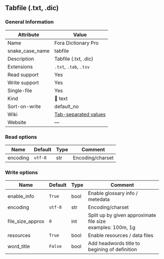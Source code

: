 ## Tabfile (.txt, .dic)

### General Information

| Attribute       | Value                                                                      |
| --------------- | -------------------------------------------------------------------------- |
| Name            | Fora Dictionary Pro                                                        |
| snake_case_name | tabfile                                                                    |
| Description     | Tabfile (.txt, .dic)                                                       |
| Extensions      | `.txt`, `.tab`, `.tsv`                                                     |
| Read support    | Yes                                                                        |
| Write support   | Yes                                                                        |
| Single-file     | Yes                                                                        |
| Kind            | 📝 text                                                                     |
| Sort-on-write   | default_no                                                                 |
| Wiki            | [Tab-separated values](https://en.wikipedia.org/wiki/Tab-separated_values) |
| Website         | ―                                                                          |

### Read options

| Name     | Default | Type | Comment          |
| -------- | ------- | ---- | ---------------- |
| encoding | `utf-8` | str  | Encoding/charset |

### Write options

| Name             | Default | Type | Comment                                                         |
| ---------------- | ------- | ---- | --------------------------------------------------------------- |
| enable_info      | `True`  | bool | Enable glossary info / metedata                                 |
| encoding         | `utf-8` | str  | Encoding/charset                                                |
| file_size_approx | `0`     | int  | Split up by given approximate file size<br />examples: 100m, 1g |
| resources        | `True`  | bool | Enable resources / data files                                   |
| word_title       | `False` | bool | Add headwords title to begining of definition                   |




